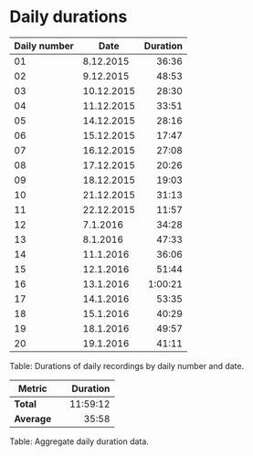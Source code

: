 
# Daily durations

Daily number |Date        |Duration
-------------|------------|-------:
01           | 8.12.2015  | 36:36
02           | 9.12.2015  | 48:53
03           | 10.12.2015 | 28:30
04           | 11.12.2015 | 33:51
05           | 14.12.2015 | 28:16
06           | 15.12.2015 | 17:47
07           | 16.12.2015 | 27:08
08           | 17.12.2015 | 20:26
09           | 18.12.2015 | 19:03
10           | 21.12.2015 | 31:13
11           | 22.12.2015 | 11:57
12           | 7.1.2016   | 34:28
13           | 8.1.2016   | 47:33
14           | 11.1.2016  | 36:06
15           | 12.1.2016  | 51:44
16           | 13.1.2016  | 1:00:21
17           | 14.1.2016  | 53:35
18           | 15.1.2016  | 40:29
19           | 18.1.2016  | 49:57
20           | 19.1.2016  | 41:11

Table: Durations of daily recordings by daily number and date.

Metric       |            | Duration
-------------|------------|--------:
**Total**    |            | 11:59:12
**Average**  |            | 35:58

Table: Aggregate daily duration data.
